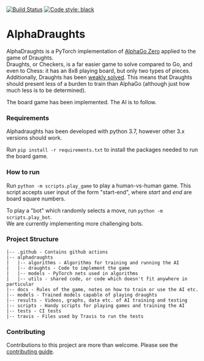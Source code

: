 [![Build Status](https://travis-ci.com/TTitcombe/AlphaDraughts.svg?branch=master)](https://travis-ci.com/TTitcombe/AlphaDraughts)
[![Code style: black](https://img.shields.io/badge/code%20style-black-000000.svg)](https://github.com/psf/black)

# AlphaDraughts

AlphaDraughts is a PyTorch implementation of [AlphaGo Zero][alphago_zero] applied to the game of Draughts. \
Draughts, or Checkers, is a far easier game to solve compared to Go, and even to Chess: it has an 8x8 playing board, 
but only two types of pieces. Additionally, Draughts has been [weakly solved][solved_games]. This means that Draughts
should present less of a burden to train than AlphaGo (although just how much less is to be determined).

The board game has been implemented. The AI is to follow.

### Requirements
Alphadraughts has been developed with python 3.7, however other 3.x versions should work.

Run `pip install -r requirements.txt` to install the packages needed to run the board game.

### How to run
Run `python -m scripts.play_game` to play a human-vs-human game. This script accepts user input
of the form "start-end", where *start* and *end* are board square numbers.

To play a "bot" which randomly selects a move, run `python -m scripts.play_bot`.\
We are currently implementing more challenging bots.

### Project Structure
```
|-- .github - Contains github actions
|-- alphadraughts
|   |-- algorithms - Algorithms for training and running the AI
|   |-- draughts - Code to implement the game
|   |-- models - PyTorch nets used in algorithms
|   |-- utils - shared code, or code which doesn't fit anywhere in particular
|-- docs - Rules of the game, notes on how to train or use the AI etc.
|-- models - Trained models capable of playing draughts
|-- results - Videos, graphs, data etc. of AI training and testing
|-- scripts - Handy scripts for playing games and training the AI
|-- tests - CI tests
|-- travis - Files used by Travis to run the tests
```

### Contributing
Contributions to this project are more than welcome. Please see the [contributing guide][contributing].

[alphago_zero]: https://www.nature.com/articles/nature24270.epdf?author_access_token=VJXbVjaSHxFoctQQ4p2k4tRgN0jAjWel9jnR3ZoTv0PVW4gB86EEpGqTRDtpIz-2rmo8-KG06gqVobU5NSCFeHILHcVFUeMsbvwS-lxjqQGg98faovwjxeTUgZAUMnRQ
[solved_games]: https://en.wikipedia.org/wiki/Solved_game#Solved_games

[contributing]: CONTRIBUTING.md